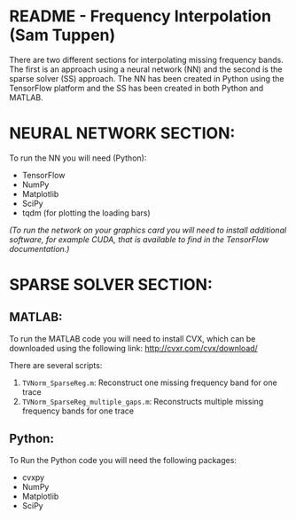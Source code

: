 # README - Frequency Interpolation (Sam Tuppen)

There are two different sections for interpolating missing frequency bands. The first is an approach using a neural network (NN) and the second is the sparse solver (SS) approach. The NN has been created in Python using the TensorFlow platform and the SS has been created in both Python and MATLAB.

# NEURAL NETWORK SECTION:

To run the NN you will need (Python):
- TensorFlow
- NumPy
- Matplotlib
- SciPy
- tqdm (for plotting the loading bars)

_(To run the network on your graphics card you will need to install additional software, for example CUDA, that is available to find in the TensorFlow documentation.)_


# SPARSE SOLVER SECTION:

## MATLAB:
To run the MATLAB code you will need to install CVX, which can be downloaded using the following link: 
http://cvxr.com/cvx/download/

There are several scripts:
1. `TVNorm_SparseReg.m`: Reconstruct one missing frequency band for one trace
2. `TVNorm_SparseReg_multiple_gaps.m`: Reconstructs multiple missing frequency bands for one trace


## Python:
To Run the Python code you will need the following packages:
- cvxpy
- NumPy
- Matplotlib
- SciPy
